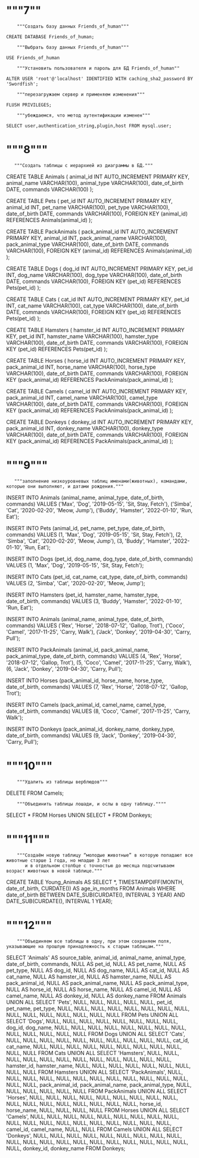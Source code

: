 # """7"" 
        """Создать базу данных Friends_of_human"""
		
    CREATE DATABASE Friends_of_human;

        """Выбрать базу данных Friends_of_human"""
		
    USE Friends_of_human
	
        """Установить пользователя и пароль для БД Friends_of_human""
		
    ALTER USER 'root'@'localhost' IDENTIFIED WITH caching_sha2_password BY 'Swordfish';
	
        """перезагружаем сервер и применяем изменения"""
		
    FLUSH PRIVILEGES;
	
        """убеждаемся, что метод аутентификации изменен"""
		
    SELECT user,authentication_string,plugin,host FROM mysql.user;



# """8"""
       """Создать таблицы с иерархией из диаграммы в БД."""

CREATE TABLE Animals (
    animal_id INT AUTO_INCREMENT PRIMARY KEY,
    animal_name VARCHAR(100),
    animal_type VARCHAR(100),
    date_of_birth DATE,
    commands VARCHAR(100)
);

CREATE TABLE Pets (
    pet_id INT AUTO_INCREMENT PRIMARY KEY,
    animal_id INT,
    pet_name VARCHAR(100),
    pet_type VARCHAR(100),
    date_of_birth DATE,
    commands VARCHAR(100),
    FOREIGN KEY (animal_id) REFERENCES Animals(animal_id)
);

CREATE TABLE PackAnimals (
    pack_animal_id INT AUTO_INCREMENT PRIMARY KEY,
    animal_id INT,
    pack_animal_name VARCHAR(100),
    pack_animal_type VARCHAR(100),
    date_of_birth DATE,
    commands VARCHAR(100),
    FOREIGN KEY (animal_id) REFERENCES Animals(animal_id)
);

CREATE TABLE Dogs (
    dog_id INT AUTO_INCREMENT PRIMARY KEY,
    pet_id INT,
    dog_name VARCHAR(100),
    dog_type VARCHAR(100),
    date_of_birth DATE,
    commands VARCHAR(100),
    FOREIGN KEY (pet_id) REFERENCES Pets(pet_id)
);

CREATE TABLE Cats (
    cat_id INT AUTO_INCREMENT PRIMARY KEY,
    pet_id INT,
    cat_name VARCHAR(100),
    cat_type VARCHAR(100),
    date_of_birth DATE,
    commands VARCHAR(100),
    FOREIGN KEY (pet_id) REFERENCES Pets(pet_id)
);

CREATE TABLE Hamsters (
    hamster_id INT AUTO_INCREMENT PRIMARY KEY,
    pet_id INT,
    hamster_name VARCHAR(100),
    hamster_type VARCHAR(100),
    date_of_birth DATE,
    commands VARCHAR(100),
    FOREIGN KEY (pet_id) REFERENCES Pets(pet_id)
);

CREATE TABLE Horses (
    horse_id INT AUTO_INCREMENT PRIMARY KEY,
    pack_animal_id INT,
    horse_name VARCHAR(100),
    horse_type VARCHAR(100),
    date_of_birth DATE,
    commands VARCHAR(100),
    FOREIGN KEY (pack_animal_id) REFERENCES PackAnimals(pack_animal_id)
);

CREATE TABLE Camels (
    camel_id INT AUTO_INCREMENT PRIMARY KEY,
    pack_animal_id INT,
    camel_name VARCHAR(100),
    camel_type VARCHAR(100),
    date_of_birth DATE,
    commands VARCHAR(100),
    FOREIGN KEY (pack_animal_id) REFERENCES PackAnimals(pack_animal_id)
);

CREATE TABLE Donkeys (
    donkey_id INT AUTO_INCREMENT PRIMARY KEY,
    pack_animal_id INT,
    donkey_name VARCHAR(100),
    donkey_type VARCHAR(100),
    date_of_birth DATE,
    commands VARCHAR(100),
    FOREIGN KEY (pack_animal_id) REFERENCES PackAnimals(pack_animal_id)
);

# """9"""
       """заполнение низкоуровневых таблиц именами(животных), командами, которые они выполняют, и датами рождения."""

INSERT INTO Animals (animal_name, animal_type, date_of_birth, commands) VALUES 
('Max', 'Dog', '2019-05-15', 'Sit, Stay, Fetch'),
('Simba', 'Cat', '2020-02-20', 'Meow, Jump'),
('Buddy', 'Hamster', '2022-01-10', 'Run, Eat');

INSERT INTO Pets (animal_id, pet_name, pet_type, date_of_birth, commands) VALUES 
(1, 'Max', 'Dog', '2019-05-15', 'Sit, Stay, Fetch'),
(2, 'Simba', 'Cat', '2020-02-20', 'Meow, Jump'),
(3, 'Buddy', 'Hamster', '2022-01-10', 'Run, Eat');

INSERT INTO Dogs (pet_id, dog_name, dog_type, date_of_birth, commands) VALUES 
(1, 'Max', 'Dog', '2019-05-15', 'Sit, Stay, Fetch');

INSERT INTO Cats (pet_id, cat_name, cat_type, date_of_birth, commands) VALUES 
(2, 'Simba', 'Cat', '2020-02-20', 'Meow, Jump');

INSERT INTO Hamsters (pet_id, hamster_name, hamster_type, date_of_birth, commands) VALUES 
(3, 'Buddy', 'Hamster', '2022-01-10', 'Run, Eat');

INSERT INTO Animals (animal_name, animal_type, date_of_birth, commands) VALUES 
('Rex', 'Horse', '2018-07-12', 'Gallop, Trot'),
('Coco', 'Camel', '2017-11-25', 'Carry, Walk'),
('Jack', 'Donkey', '2019-04-30', 'Carry, Pull');

INSERT INTO PackAnimals (animal_id, pack_animal_name, pack_animal_type, date_of_birth, commands) VALUES 
(4, 'Rex', 'Horse', '2018-07-12', 'Gallop, Trot'),
(5, 'Coco', 'Camel', '2017-11-25', 'Carry, Walk'),
(6, 'Jack', 'Donkey', '2019-04-30', 'Carry, Pull');

INSERT INTO Horses (pack_animal_id, horse_name, horse_type, date_of_birth, commands) VALUES 
(7, 'Rex', 'Horse', '2018-07-12', 'Gallop, Trot');

INSERT INTO Camels (pack_animal_id, camel_name, camel_type, date_of_birth, commands) VALUES 
(8, 'Coco', 'Camel', '2017-11-25', 'Carry, Walk');

INSERT INTO Donkeys (pack_animal_id, donkey_name, donkey_type, date_of_birth, commands) VALUES 
(9, 'Jack', 'Donkey', '2019-04-30', 'Carry, Pull');

# """10"""
        """Удалить из таблицы верблюдов"""
		
DELETE FROM Camels;

        """Объединить таблицы лошади, и ослы в одну таблицу.""""
		
SELECT * FROM Horses
UNION
SELECT * FROM Donkeys;

# """11"""
		"""Создаём новую таблицу “молодые животные” в которую попадают все животные старше 1 года, но младше 3 лет 
		   и в отдельном столбце с точностью до месяца подсчитываем возраст животных в новой таблице."""
		   
CREATE TABLE Young_Animals AS
SELECT *,
TIMESTAMPDIFF(MONTH, date_of_birth, CURDATE()) AS age_in_months
FROM Animals
WHERE date_of_birth BETWEEN DATE_SUB(CURDATE(), INTERVAL 3 YEAR) AND DATE_SUB(CURDATE(), INTERVAL 1 YEAR);

# """12"""
	    """Объединяем все таблицы в одну, при этом сохраняем поля, указывающие на прошлую принадлежность к старым таблицам."""
		
SELECT 'Animals' AS source_table, animal_id, animal_name, animal_type, date_of_birth, commands, NULL AS pet_id, NULL AS pet_name, NULL AS pet_type, NULL AS dog_id, NULL AS dog_name, NULL AS cat_id, NULL AS cat_name, NULL AS hamster_id, NULL AS hamster_name, NULL AS pack_animal_id, NULL AS pack_animal_name, NULL AS pack_animal_type, NULL AS horse_id, NULL AS horse_name, NULL AS camel_id, NULL AS camel_name, NULL AS donkey_id, NULL AS donkey_name
FROM Animals
UNION ALL
SELECT 'Pets', NULL, NULL, NULL, NULL, NULL, pet_id, pet_name, pet_type, NULL, NULL, NULL, NULL, NULL, NULL, NULL, NULL, NULL, NULL, NULL, NULL, NULL, NULL, NULL
FROM Pets
UNION ALL
SELECT 'Dogs', NULL, NULL, NULL, NULL, NULL, NULL, NULL, NULL, dog_id, dog_name, NULL, NULL, NULL, NULL, NULL, NULL, NULL, NULL, NULL, NULL, NULL, NULL, NULL
FROM Dogs
UNION ALL
SELECT 'Cats', NULL, NULL, NULL, NULL, NULL, NULL, NULL, NULL, NULL, NULL, cat_id, cat_name, NULL, NULL, NULL, NULL, NULL, NULL, NULL, NULL, NULL, NULL, NULL
FROM Cats
UNION ALL
SELECT 'Hamsters', NULL, NULL, NULL, NULL, NULL, NULL, NULL, NULL, NULL, NULL, NULL, NULL, hamster_id, hamster_name, NULL, NULL, NULL, NULL, NULL, NULL, NULL, NULL, NULL
FROM Hamsters
UNION ALL
SELECT 'PackAnimals', NULL, NULL, NULL, NULL, NULL, NULL, NULL, NULL, NULL, NULL, NULL, NULL, NULL, NULL, pack_animal_id, pack_animal_name, pack_animal_type, NULL, NULL, NULL, NULL, NULL, NULL
FROM PackAnimals
UNION ALL
SELECT 'Horses', NULL, NULL, NULL, NULL, NULL, NULL, NULL, NULL, NULL, NULL, NULL, NULL, NULL, NULL, NULL, NULL, NULL, horse_id, horse_name, NULL, NULL, NULL, NULL
FROM Horses
UNION ALL
SELECT 'Camels', NULL, NULL, NULL, NULL, NULL, NULL, NULL, NULL, NULL, NULL, NULL, NULL, NULL, NULL, NULL, NULL, NULL, NULL, NULL, camel_id, camel_name, NULL, NULL
FROM Camels
UNION ALL
SELECT 'Donkeys', NULL, NULL, NULL, NULL, NULL, NULL, NULL, NULL, NULL, NULL, NULL, NULL, NULL, NULL, NULL, NULL, NULL, NULL, NULL, NULL, NULL, donkey_id, donkey_name
FROM Donkeys;